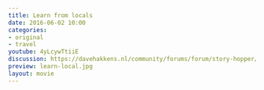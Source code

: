 ```yaml
---
title: Learn from locals
date: 2016-06-02 10:00
categories:
- original
- travel
youtube: 4yLcywTtiiE
discussion: https://davehakkens.nl/community/forums/forum/story-hopper/discuss/
preview: learn-local.jpg
layout: movie
---
```

